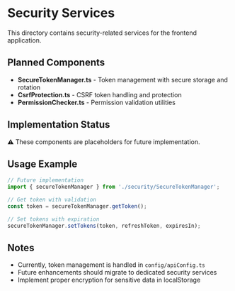 # Security Services

This directory contains security-related services for the frontend application.

## Planned Components

- **SecureTokenManager.ts** - Token management with secure storage and rotation
- **CsrfProtection.ts** - CSRF token handling and protection
- **PermissionChecker.ts** - Permission validation utilities

## Implementation Status

⚠️ These components are placeholders for future implementation.

## Usage Example

```typescript
// Future implementation
import { secureTokenManager } from './security/SecureTokenManager';

// Get token with validation
const token = secureTokenManager.getToken();

// Set tokens with expiration
secureTokenManager.setTokens(token, refreshToken, expiresIn);
```

## Notes

- Currently, token management is handled in `config/apiConfig.ts`
- Future enhancements should migrate to dedicated security services
- Implement proper encryption for sensitive data in localStorage

